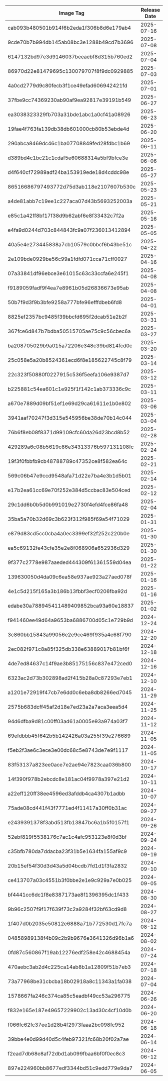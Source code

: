 | Image Tag                                | Release Date |
| ---------------------------------------- | ------------ |
| cab093b480501b914f6b2eda1f306b8d6e179ab4 | 2025-07-16   |
| 9cde70b7b994db145ab08bc3e1288b49cd7b3696 | 2025-07-08   |
| 6147132bd97e3d9146037beeaebf8d315b760ed2 | 2025-07-04   |
| 86970d22e81479695c130079707f8f9dc0929885 | 2025-07-03   |
| 4a0cd2779d9c80fecb3f1ce49efad606942421fd | 2025-07-01   |
| 37fbe9cc74369230ab90af9ea92817e39191b549 | 2025-06-27   |
| ea3038323329fb703a31bde1abc1a0cf41a08926 | 2025-06-23   |
| 19fae4f763fa139db38db601000cb80b53ebde4d | 2025-06-20   |
| 290abca8469dc46c1ba07708849fed28fdbc1b69 | 2025-06-11   |
| d389bd4c1bc21c1cdaf5e60688314a5bf9bfce3e | 2025-06-06   |
| d4f640cf72989adf24ba153919ede18d4cddc98e | 2025-05-27   |
| 86516686797493772d75d3ab118e2107607b530c | 2025-05-23   |
| a4de81abb7c19ee1c227aca07d43b5693252003a | 2025-05-21   |
| e85c1a42ff8bf17f38d9b62abf6e8f33432c7f2a | 2025-05-16   |
| e4fa9d0244d703c844843fc9a07f236013412894 | 2025-05-05   |
| 40a5e4e273445838a7cb10579c0bbcf6b43be51c | 2025-04-22   |
| 2e109bde0929be56c99a1fdfd071cca71cff0027 | 2025-04-16   |
| 07a33841df96ebce3e61015c63c33ccfa6e245f1 | 2025-04-08   |
| f9189059fadf9f4ea7e8961b05d26836673e95ab | 2025-04-08   |
| 50b7f9d3f9b3bfe9258a777bfe96efffdbeb6fd8 | 2025-04-01   |
| 8825ef2357bc9485f39bbcfd695f2dcab51e2b2f | 2025-03-31   |
| 367fce6d847b7bdba50515705ae75c9c56cbec6a | 2025-03-27   |
| ba208705029b9a015a72206e348c39bd814fcd0c | 2025-03-20   |
| 25c058e5a20b8524361ecd6f8e185622745c8f79 | 2025-03-14   |
| 22c323f50880f0227915c536f5eefa106e9387d7 | 2025-03-12   |
| b225881c54ea601c1e925f1f142c1ab373336c9c | 2025-03-11   |
| a670e7889d09bf51ef1e69d29ca61611e1b0e802 | 2025-03-06   |
| 3941aaf70247f3d315e545956be38de70b14c044 | 2025-03-04   |
| 76b6f8eb08f8371d99109cfc60da26d23bcd8b52 | 2025-02-28   |
| 429289a6c08b5619c86e34313376b597131108fc | 2025-02-24   |
| 19f3f0fbbfb9cb48788789c47352ce8f582ea64c | 2025-02-21   |
| 569c06b47e9ccd9548afa71d22e7ba4e3b1d5b01 | 2025-02-14   |
| e17b2ea61cc69e70f252e384d5ccbac83e504ced | 2025-02-12   |
| 29c1dd6b0b5d0b991019e2730f4efd4fce86fa48 | 2025-02-04   |
| 35ba5a70b32d69c3b623f312f985f69a54f71029 | 2025-01-31   |
| e879d83cd5cc0cba4a0ec3399ef32f252c220b0e | 2025-01-30   |
| ea5c69132fe43cfe35e2e8f068906a652936d329 | 2025-01-30   |
| 9f377c2778e987aaeded444309f61361559d04ea | 2025-01-22   |
| 139630050d4da09c6ea58e937ae923a27aed078f | 2025-01-16   |
| 4e1c5d215f165a3b186b13fbbf3ecf0206fba92d | 2025-01-16   |
| edabe30a788945411489409852bca93a60e18837 | 2025-01-02   |
| f941460ee49d64a9653ba6886700d05c1e729b9d | 2024-12-24   |
| 3c860bb15843a99056e2e9ce469f935a4e68f790 | 2024-12-20   |
| 2ec082f971c8a85f325db338e63889017b81bf6f | 2024-12-18   |
| 4de7ed84637c14f9ae3b85175156c837e472ced0 | 2024-12-16   |
| 6323ac2d73b302898ad2f415b28a0c87293e7eb1 | 2024-12-10   |
| a1201e72919f47cb7e6dd0c6eba8db8266ed7045 | 2024-11-29   |
| 2575b683dcff45af2d18e7ed23a2a7aca3eea5d4 | 2024-11-25   |
| 94d6dfba9d81c00ff03ad61a0005e93a974a03f7 | 2024-11-12   |
| 69efdbbb45f642b5b142426a03a255f39e276689 | 2024-11-05   |
| f5eb2f3ae6c3ece3e00dc68c5e8743de7e9f1117 | 2024-11-05   |
| 83f53137a823ee0ace7e2ae94e7823caa036b800 | 2024-10-17   |
| 14f390f978b2ebcdc8e181ac04f9978a397e21d2 | 2024-10-11   |
| a22eff120ff38ee4596ed3afddb4ca4307b1adbb | 2024-10-07   |
| 75ade08cd441f43f7771ed4f11417a30ff0b31ac | 2024-09-27   |
| e2439391378f3abd513fb13847bc6a1b5f0157f1 | 2024-09-26   |
| 52ebf819f5538176c7ac1c4afc953123e8f0d3bf | 2024-09-24   |
| c35bfb780da7ddacba23f31b5e1634fa155af9c9 | 2024-09-19   |
| 20b15ef54f30d3d43a5d04bcdb7fd1d1f3fa2832 | 2024-09-10   |
| ce413707a03c4551b3f0bbe2e1e9c929a7e0b025 | 2024-09-05   |
| bf4441cc6dc1f8e8387173ae8f1396395dc1f433 | 2024-08-30   |
| 9b96c2507f9f17f639f73c2a9284f32bf63cd9d8 | 2024-08-27   |
| 1f407d0b2035e50812e6888a71b772530d17fc7a | 2024-08-12   |
| 04858989138f4b09c2b9b9676e3641326d96b1a6 | 2024-08-02   |
| 0fd87c560867f19ab12276edf258e42c4688454a | 2024-07-24   |
| 470aebc3ab2d4c225ca14ab8b1a12809f51b7eb3 | 2024-07-18   |
| 73a77968be31cbcba18b02918a8c11343a1fa038 | 2024-07-04   |
| 1578667fa246c374ca85c5eadbf49cc53a296775 | 2024-06-26   |
| f832e165e187e49657229902c13ad30c4cf10d0b | 2024-06-20   |
| f066fc62fc37ee1d28b4f2973faaa2bc098fc952 | 2024-06-18   |
| 39bbe4e0d99d40d5c4feb97321fc68b20f02a7ae | 2024-06-14   |
| f2ead7db68e8af72dbd1ab099fbaa6bf0f0ec8c3 | 2024-06-12   |
| 897e224960bb8677edf3344bd51c9edd779e9da7 | 2024-06-05   |
